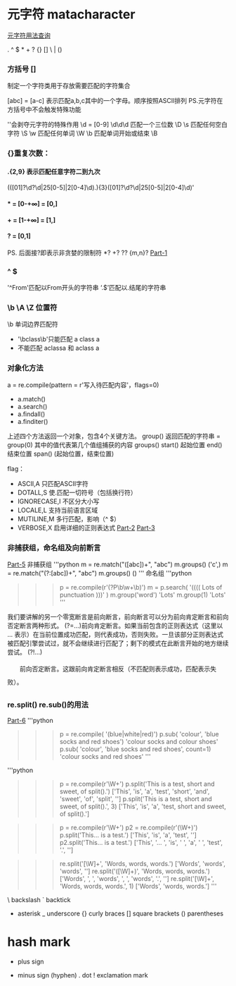 # 元字符 matacharacter
[元字符用法查询](http://bbs.fishc.com/forum.php?mod=viewthread&tid=57691&extra=page%3D1%26filter%3Dtypeid%26typeid%3D403)

. ^ $ * + ? {} [] \ | ()

### 方括号  [] 
制定一个字符类用于存放需要匹配的字符集合

[abc] = [a-c] 表示匹配a,b,c其中的一个字母。顺序按照ASCⅡ排列
PS.元字符在方括号中不会触发特殊功能

'\'会剥夺元字符的特殊作用
\d = [0-9] \d\d\d 匹配一个三位数
\D
\s 匹配任何空白字符
\S
\w 匹配任何单词
\W
\b 匹配单词开始或结束
\B

### {}重复次数：
#### .{2,9} 表示匹配任意字符二到九次

(([01]?\d?\d|25[0-5]|2[0-4]\d)\.){3}([01]?\d?\d|25[0-5]|2[0-4]\d)'

#### * = [0-+∞] = [0,]
#### + = [1-+∞] = [1,]
#### ? = [0,1]
PS. 后面接?即表示非贪婪的限制符 *? +? ?? {m,n}?
[Part-1](http://bbs.fishc.com/forum.php?mod=viewthread&tid=57073&extra=page%3D1%26filter%3Dtypeid%26typeid%3D403)

### ^  $
'^From'匹配以From开头的字符串
‘\.$’匹配以.结尾的字符串

### \b \A \Z 位置符
\b 单词边界匹配符
- '\bclass\b'只能匹配 a class a
- 不能匹配 aclassa 和 aclass a 

### 对象化方法
a = re.compile(pattern = r'写入待匹配内容'，flags=0)
- a.match()
- a.search()
- a.findall()
- a.finditer()

上述四个方法返回一个对象，包含4个关键方法。
group() 返回匹配的字符串 = group(0) 其中的值代表第几个值组捕获的内容
groups()
start() 起始位置
end()   结束位置
span()  (起始位置，结束位置)

flag：
- ASCII,A         只匹配ASCII字符
- DOTALL,S        使.匹配一切符号（包括换行符）
- IGNORECASE,I    不区分大小写
- LOCALE,L        支持当前语言区域
- MUTILINE,M      多行匹配，影响（^ $）
- VERBOSE,X       启用详细的正则表达式
[Part-2](http://bbs.fishc.com/thread-57188-1-1.html)
[Part-3](http://bbs.fishc.com/thread-57207-1-1.html)

### 非捕获组，命名组及向前断言
[Part-5](http://bbs.fishc.com/thread-57317-1-1.html)
非捕获组
'''python
m = re.match("([abc])+", "abc")
m.groups()
('c',)
m = re.match("(?:[abc])+", "abc")
m.groups()
()
'''
命名组
'''python
>>> p = re.compile(r'(?P<word>\b\w+\b)')
>>> m = p.search( '(((( Lots of punctuation )))' )
>>> m.group('word')
'Lots'
>>> m.group(1)
'Lots'
'''

我们要讲解的另一个零宽断言是前向断言，前向断言可以分为前向肯定断言和前向否定断言两种形式。
(?=...)前向肯定断言。如果当前包含的正则表达式（这里以 ... 表示）在当前位置成功匹配，则代表成功，否则失败。一旦该部分正则表达式被匹配引擎尝试过，就不会继续进行匹配了；剩下的模式在此断言开始的地方继续尝试。
(?!...)<p style="line-height:30px;text-indent:2em;text-align:left">前向否定断言。这跟前向肯定断言相反（不匹配则表示成功，匹配表示失败）。</p>

### re.split() re.sub()的用法
[Part-6](http://bbs.fishc.com/thread-57362-1-1.html)
'''python
>>> p = re.compile( '(blue|white|red)')
>>> p.sub( 'colour', 'blue socks and red shoes')
'colour socks and colour shoes'
>>> p.sub( 'colour', 'blue socks and red shoes', count=1)
'colour socks and red shoes'
'''

'''python
>>> p = re.compile(r'\W+')
>>> p.split('This is a test, short and sweet, of split().')
['This', 'is', 'a', 'test', 'short', 'and', 'sweet', 'of', 'split', '']
>>> p.split('This is a test, short and sweet, of split().', 3)
['This', 'is', 'a', 'test, short and sweet, of split().']

>>> p = re.compile(r'\W+')
>>> p2 = re.compile(r'(\W+)')
>>> p.split('This... is a test.')
['This', 'is', 'a', 'test', '']
>>> p2.split('This... is a test.')
['This', '... ', 'is', ' ', 'a', ' ', 'test', '.', '']

>>> re.split('[\W]+', 'Words, words, words.')
['Words', 'words', 'words', '']
>>> re.split('([\W]+)', 'Words, words, words.')
['Words', ', ', 'words', ', ', 'words', '.', '']
>>> re.split('[\W]+', 'Words, words, words.', 1)
['Words', 'words, words.']
'''

\ backslash
` backtick
* asterisk
_ underscore
{} curly braces
[] square brackets
() parentheses
# hash mark
+ plus sign
- minus sign (hyphen)
. dot
! exclamation mark
